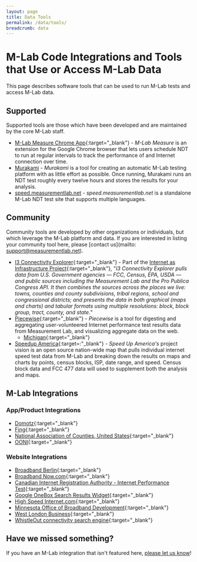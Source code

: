 ```yaml
---
layout: page
title: Data Tools
permalink: /data/tools/
breadcrumb: data
---
```


# M-Lab Code Integrations and Tools that Use or Access M-Lab Data

This page describes software tools that can be used to run M-Lab tests and access M-Lab data.

## Supported

Supported tools are those which have been developed and are maintained by the core M-Lab staff.

* [M-Lab Measure Chrome App](https://chrome.google.com/webstore/detail/m-lab-measure/leijmacehibmiomcnpaolboihcdepokh?utm_source=chrome-app-launcher-info-dialog){:target="_blank"} - _M-Lab Measure_ is an extension for the Google Chrome browser that lets users schedule NDT to run at regular intervals to track the performance of and Internet connection over time.
* [Murakami](https://github.com/m-lab/murakami) - _Murakami_ is a tool for creating an automatic M-Lab testing platform with as little effort as possible. Once running, Murakami runs an NDT test roughly every twelve hours and stores the results for your analysis.
* [speed.measurementlab.net](https://github.com/m-lab/mlab-speedtest) - _speed.measurementlab.net_ is a standalone M-Lab NDT test site that supports multiple languages.

## Community

Community tools are developed by other organizations or individuals, but which leverage the M-Lab platform and data. If you are interested in listing your community tool here, please [contact us](mailto: support@measurementlab.net).

* [I3 Connectivity Explorer](https://i3cex.internet-is-infrastructure.org/){:target="_blank"} - Part of the [Internet as Infrastructure Project](https://internet-is-infrastructure.org/){:target="_blank"}, "_I3 Connectivity Explorer pulls data from U.S. Government agencies — FCC, Census, EPA, USDA — and public sources including the Measurement Lab and the Pro Publica Congress API. It then combines the sources across the places we live: towns, counties and county subdivisions, tribal regions, school and congressional districts; and presents the data in both graphical (maps and charts) and tabular formats using multiple resolutions: block, block group, tract, county, and state._"
* [Piecewise](https://github.com/m-lab/piecewise){:target="_blank"} - _Piecewise_ is a tool for digesting and aggregating user-volunteered Internet performance test results data from Measurement Lab, and visualizing aggregate data on the web.
  * [Michigan](https://mi.broadbandtest.us/){:target="_blank"}
* [Speedup America](https://github.com/Hack4Eugene/SpeedUpAmerica){:target=:"_blank"} - _Speed Up America's_ project vision is an open source nation-wide map that pulls individual internet speed test data from M-Lab and breaking down the results on maps and charts by points, census blocks, ISP, date range, and speed. Census block data and FCC 477 data will used to supplement both the analysis and maps.

## M-Lab Integrations

### App/Product Integrations

* [Domotz](https://www.domotz.com/){:target="_blank"}
* [Fing](https://www.fing.com/){:target="_blank"}
* [National Association of Counties, United States](https://www.naco.org/testit){:target="_blank"}
* [OONI](https://ooni.torproject.org/){:target="_blank"}

### Website Integrations

* [Broadband Berlin](https://www.breitband-berlin.de/#speedtest){:target="_blank"}
* [Broadband Now.com](https://broadbandnow.com/speedtest){:target="_blank"}
* [Canadian Internet Registration Authority - Internet Performance Test](https://performance.cira.ca){:target="_blank"}
* [Google OneBox Search Results Widget](https://www.google.com/search?q=internet+speed+test&oq=internet+speed){:target="_blank"}
* [High Speed Internet.com](https://www.highspeedinternet.com/tools/speed-test){:target="_blank"}
* [Minnesota Office of Broadband Development](https://mn.gov/deed/programs-services/broadband/checkspeedmn/){:target="_blank"}
* [West London Business](https://www.westlondon.com/techwestlondon/partners/internet-connection-speed/){:target="_blank"}
* [WhistleOut connectivity search engine](https://www.whistleout.com/Internet/Providers/Wowway/SpeedTest){:target="_blank"}

## Have we missed something?

If you have an M-Lab integration that isn't featured here, [please let us know](mailto:support@measurementlab.net)!
